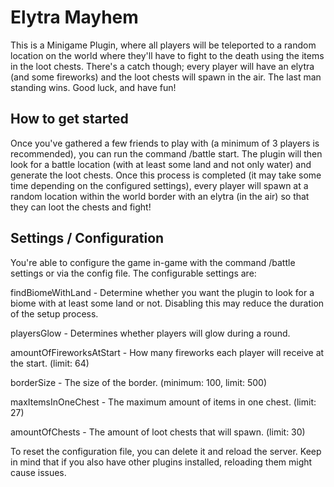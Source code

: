 # Elytra Mayhem
This is a Minigame Plugin, where all players will be teleported to a random location on the world where they'll have to fight to the death using the items in the loot chests. There's a catch though; every player will have an elytra (and some fireworks) and the loot chests will spawn in the air. The last man standing wins. Good luck, and have fun!

## How to get started
Once you've gathered a few friends to play with (a minimum of 3 players is recommended), you can run the command /battle start. The plugin will then look for a battle location (with at least some land and not only water) and generate the loot chests. Once this process is completed (it may take some time depending on the configured settings), every player will spawn at a random location within the world border with an elytra (in the air) so that they can loot the chests and fight!

## Settings / Configuration
You're able to configure the game in-game with the command /battle settings or via the config file. The configurable settings are:

findBiomeWithLand - Determine whether you want the plugin to look for a biome with at least some land or not. Disabling this may reduce the duration of the setup process.

playersGlow - Determines whether players will glow during a round.

amountOfFireworksAtStart - How many fireworks each player will receive at the start. (limit: 64)

borderSize - The size of the border. (minimum: 100, limit: 500)

maxItemsInOneChest - The maximum amount of items in one chest. (limit: 27)

amountOfChests - The amount of loot chests that will spawn. (limit: 30)

To reset the configuration file, you can delete it and reload the server. Keep in mind that if you also have other plugins installed, reloading them might cause issues.
